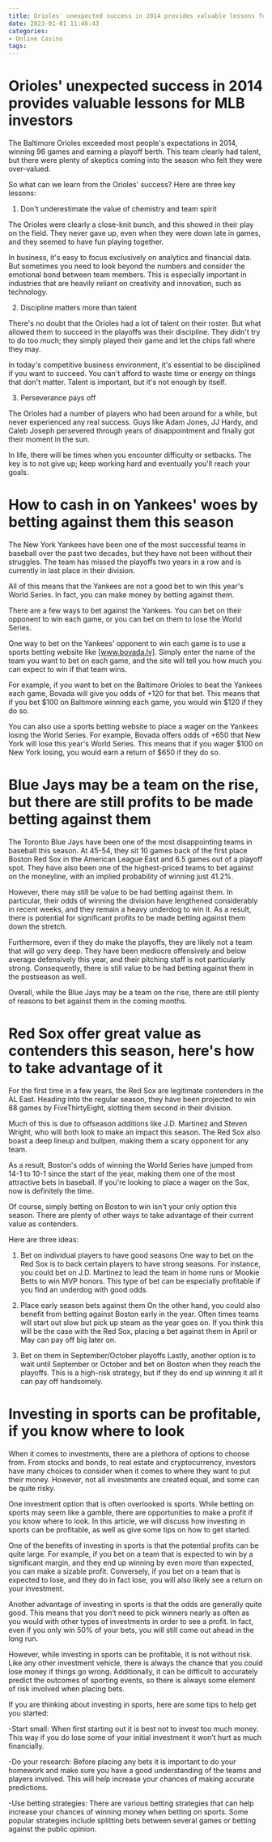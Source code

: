 ```yaml
---
title: Orioles' unexpected success in 2014 provides valuable lessons for MLB investors 
date: 2023-01-01 11:46:43
categories:
- Online Casino
tags:
---
```



#  Orioles' unexpected success in 2014 provides valuable lessons for MLB investors 

The Baltimore Orioles exceeded most people's expectations in 2014, winning 96 games and earning a playoff berth. This team clearly had talent, but there were plenty of skeptics coming into the season who felt they were over-valued.

So what can we learn from the Orioles' success? Here are three key lessons: 

1) Don't underestimate the value of chemistry and team spirit

The Orioles were clearly a close-knit bunch, and this showed in their play on the field. They never gave up, even when they were down late in games, and they seemed to have fun playing together.

In business, it's easy to focus exclusively on analytics and financial data. But sometimes you need to look beyond the numbers and consider the emotional bond between team members. This is especially important in industries that are heavily reliant on creativity and innovation, such as technology.

2) Discipline matters more than talent

There's no doubt that the Orioles had a lot of talent on their roster. But what allowed them to succeed in the playoffs was their discipline. They didn't try to do too much; they simply played their game and let the chips fall where they may.

In today's competitive business environment, it's essential to be disciplined if you want to succeed. You can't afford to waste time or energy on things that don't matter. Talent is important, but it's not enough by itself.

3) Perseverance pays off

The Orioles had a number of players who had been around for a while, but never experienced any real success. Guys like Adam Jones, JJ Hardy, and Caleb Joseph persevered through years of disappointment and finally got their moment in the sun.

In life, there will be times when you encounter difficulty or setbacks. The key is to not give up; keep working hard and eventually you'll reach your goals.

#  How to cash in on Yankees' woes by betting against them this season 

The New York Yankees have been one of the most successful teams in baseball over the past two decades, but they have not been without their struggles. The team has missed the playoffs two years in a row and is currently in last place in their division.

All of this means that the Yankees are not a good bet to win this year's World Series. In fact, you can make money by betting against them.

There are a few ways to bet against the Yankees. You can bet on their opponent to win each game, or you can bet on them to lose the World Series.

One way to bet on the Yankees' opponent to win each game is to use a sports betting website like [www.bovada.lv]. Simply enter the name of the team you want to bet on each game, and the site will tell you how much you can expect to win if that team wins.

For example, if you want to bet on the Baltimore Orioles to beat the Yankees each game, Bovada will give you odds of +120 for that bet. This means that if you bet $100 on Baltimore winning each game, you would win $120 if they do so.

You can also use a sports betting website to place a wager on the Yankees losing the World Series. For example, Bovada offers odds of +650 that New York will lose this year's World Series. This means that if you wager $100 on New York losing, you would earn a return of $650 if they do so.

#  Blue Jays may be a team on the rise, but there are still profits to be made betting against them 

The Toronto Blue Jays have been one of the most disappointing teams in baseball this season. At 45-54, they sit 10 games back of the first place Boston Red Sox in the American League East and 6.5 games out of a playoff spot. They have also been one of the highest-priced teams to bet against on the moneyline, with an implied probability of winning just 41.2%.

However, there may still be value to be had betting against them. In particular, their odds of winning the division have lengthened considerably in recent weeks, and they remain a heavy underdog to win it. As a result, there is potential for significant profits to be made betting against them down the stretch. 

Furthermore, even if they do make the playoffs, they are likely not a team that will go very deep. They have been mediocre offensively and below average defensively this year, and their pitching staff is not particularly strong. Consequently, there is still value to be had betting against them in the postseason as well. 

Overall, while the Blue Jays may be a team on the rise, there are still plenty of reasons to bet against them in the coming months.

#  Red Sox offer great value as contenders this season, here's how to take advantage of it 

For the first time in a few years, the Red Sox are legitimate contenders in the AL East. Heading into the regular season, they have been projected to win 88 games by FiveThirtyEight, slotting them second in their division.

Much of this is due to offseason additions like J.D. Martinez and Steven Wright, who will both look to make an impact this season. The Red Sox also boast a deep lineup and bullpen, making them a scary opponent for any team.

As a result, Boston's odds of winning the World Series have jumped from 14-1 to 10-1 since the start of the year, making them one of the most attractive bets in baseball. If you're looking to place a wager on the Sox, now is definitely the time.

Of course, simply betting on Boston to win isn't your only option this season. There are plenty of other ways to take advantage of their current value as contenders.

Here are three ideas: 

1) Bet on individual players to have good seasons
One way to bet on the Red Sox is to back certain players to have strong seasons. For instance, you could bet on J.D. Martinez to lead the team in home runs or Mookie Betts to win MVP honors. This type of bet can be especially profitable if you find an underdog with good odds. 

2) Place early season bets against them
On the other hand, you could also benefit from betting against Boston early in the year. Often times teams will start out slow but pick up steam as the year goes on. If you think this will be the case with the Red Sox, placing a bet against them in April or May can pay off big later on. 

3) Bet on them in September/October playoffs
Lastly, another option is to wait until September or October and bet on Boston when they reach the playoffs. This is a high-risk strategy, but if they do end up winning it all it can pay off handsomely.

#  Investing in sports can be profitable, if you know where to look

When it comes to investments, there are a plethora of options to choose from. From stocks and bonds, to real estate and cryptocurrency, investors have many choices to consider when it comes to where they want to put their money. However, not all investments are created equal, and some can be quite risky.

One investment option that is often overlooked is sports. While betting on sports may seem like a gamble, there are opportunities to make a profit if you know where to look. In this article, we will discuss how investing in sports can be profitable, as well as give some tips on how to get started.

One of the benefits of investing in sports is that the potential profits can be quite large. For example, if you bet on a team that is expected to win by a significant margin, and they end up winning by even more than expected, you can make a sizable profit. Conversely, if you bet on a team that is expected to lose, and they do in fact lose, you will also likely see a return on your investment.

Another advantage of investing in sports is that the odds are generally quite good. This means that you don’t need to pick winners nearly as often as you would with other types of investments in order to see a profit. In fact, even if you only win 50% of your bets, you will still come out ahead in the long run.

However, while investing in sports can be profitable, it is not without risk. Like any other investment vehicle, there is always the chance that you could lose money if things go wrong. Additionally, it can be difficult to accurately predict the outcomes of sporting events, so there is always some element of risk involved when placing bets.

If you are thinking about investing in sports, here are some tips to help get you started:

-Start small: When first starting out it is best not to invest too much money. This way if you do lose some of your initial investment it won’t hurt as much financially.

-Do your research: Before placing any bets it is important to do your homework and make sure you have a good understanding of the teams and players involved. This will help increase your chances of making accurate predictions.

-Use betting strategies: There are various betting strategies that can help increase your chances of winning money when betting on sports. Some popular strategies include splitting bets between several games or betting against the public opinion.
